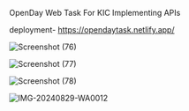 OpenDay Web Task For KIC
Implementing APIs

deployment- https://opendaytask.netlify.app/

![Screenshot (76)](https://github.com/user-attachments/assets/883e01cb-8854-4992-bbd2-9d919b41dda5)

![Screenshot (77)](https://github.com/user-attachments/assets/9e5d19de-a370-4078-835f-637938aec5aa)

![Screenshot (78)](https://github.com/user-attachments/assets/c6306083-5138-4fde-aae9-3147246a14c9)

![IMG-20240829-WA0012](https://github.com/user-attachments/assets/f543abe2-1763-495e-b7be-9183e88ec54a)

